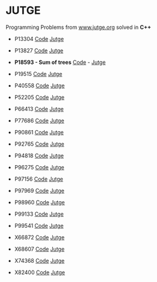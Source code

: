 # JUTGE
Programming Problems from www.jutge.org solved in **C++**


- P13304 [Code](https://github.com/Blondie-TheManWithNoName/JUTGE/blob/master/P13304.cpp) [Jutge](https://jutge.org/problems/P13304_en)

- P13827 [Code](https://github.com/Blondie-TheManWithNoName/JUTGE/blob/master/P13827.cpp) [Jutge](https://jutge.org/problems/P13827_en)

- **P18593 - Sum of trees** [Code](https://github.com/Blondie-TheManWithNoName/JUTGE/blob/master/P18593.cpp)  -  [Jutge](https://jutge.org/problems/P18593_en)
- P19515 [Code](https://github.com/Blondie-TheManWithNoName/JUTGE/blob/master/P19515.cpp) [Jutge](https://jutge.org/problems/P19515_en)
- P40558 [Code](https://github.com/Blondie-TheManWithNoName/JUTGE/blob/master/P40558.cpp) [Jutge](https://jutge.org/problems/P40558_en)
- P52205 [Code](https://github.com/Blondie-TheManWithNoName/JUTGE/blob/master/P52205.cpp) [Jutge](https://jutge.org/problems/P52205_en)
- P66413 [Code](https://github.com/Blondie-TheManWithNoName/JUTGE/blob/master/P66413.cpp) [Jutge](https://jutge.org/problems/P66413_en)
- P77686 [Code](https://github.com/Blondie-TheManWithNoName/JUTGE/blob/master/P77686.cpp) [Jutge](https://jutge.org/problems/P77686_en)
- P90861 [Code](https://github.com/Blondie-TheManWithNoName/JUTGE/blob/master/P90861.cpp) [Jutge](https://jutge.org/problems/P90861_en)
- P92765 [Code](https://github.com/Blondie-TheManWithNoName/JUTGE/blob/master/P92765.cpp) [Jutge](https://jutge.org/problems/P92765_en)
- P94818 [Code](https://github.com/Blondie-TheManWithNoName/JUTGE/blob/master/P94818.cpp) [Jutge](https://jutge.org/problems/P94818_en)
- P96275 [Code](https://github.com/Blondie-TheManWithNoName/JUTGE/blob/master/P96275.cpp) [Jutge](https://jutge.org/problems/P96275_en)
- P97156 [Code](https://github.com/Blondie-TheManWithNoName/JUTGE/blob/master/P97156.cpp) [Jutge](https://jutge.org/problems/P97156_en)
- P97969 [Code](https://github.com/Blondie-TheManWithNoName/JUTGE/blob/master/P97969.cpp) [Jutge](https://jutge.org/problems/P97969_en)
- P98960 [Code](https://github.com/Blondie-TheManWithNoName/JUTGE/blob/master/P98960.cpp) [Jutge](https://jutge.org/problems/P98960_en)
- P99133 [Code](https://github.com/Blondie-TheManWithNoName/JUTGE/blob/master/P99133.cpp) [Jutge](https://jutge.org/problems/P99133_en)
- P99541 [Code](https://github.com/Blondie-TheManWithNoName/JUTGE/blob/master/P99541.cpp) [Jutge](https://jutge.org/problems/P99541_en)
- X66872 [Code](https://github.com/Blondie-TheManWithNoName/JUTGE/blob/master/X66872.cpp) [Jutge](https://jutge.org/problems/X66872_en)
- X68607 [Code](https://github.com/Blondie-TheManWithNoName/JUTGE/blob/master/X68607.cpp) [Jutge](https://jutge.org/problems/X68607_en)
- X74368 [Code](https://github.com/Blondie-TheManWithNoName/JUTGE/blob/master/X74368.cpp) [Jutge](https://jutge.org/problems/X74368_en)
- X82400 [Code](https://github.com/Blondie-TheManWithNoName/JUTGE/blob/master/X82400.cpp) [Jutge](https://jutge.org/problems/X82400_en)
